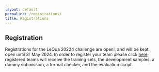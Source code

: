 ```yaml
---
layout: default
permalink: /registrations/
title: Registrations
---
```


## Registration 

Registrations for the LeQua 20224 challenge are open!, and will be kept open until 31 May 2024. In order to register your team please click [here](https://forms.gle/1U8g9fP5qzzpF5TJ6); registered teams will receive the training sets, the development samples, a dummy submission, a format checker, and the evaluation script.

<!-- BEGIN COMMENTED BLOCK
Registrations for the LeQua 2022 challenge are now closed. Stay tuned for a possible new edition of the LeQua challenge in 2023!
END COMMENTED BLOCK -->
